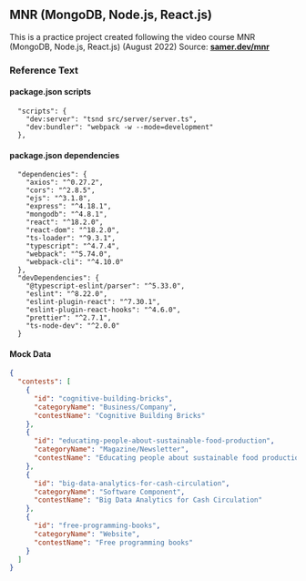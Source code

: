 ## MNR (MongoDB, Node.js, React.js)
This is a practice project created following the video course MNR (MongoDB, Node.js, React.js) (August 2022)
Source: **[samer.dev/mnr](https://samer.dev/mnr)**

### Reference Text

#### package.json scripts

```
  "scripts": {
    "dev:server": "tsnd src/server/server.ts",
    "dev:bundler": "webpack -w --mode=development"
  },
```

#### package.json dependencies

```
  "dependencies": {
    "axios": "^0.27.2",
    "cors": "^2.8.5",
    "ejs": "^3.1.8",
    "express": "^4.18.1",
    "mongodb": "^4.8.1",
    "react": "^18.2.0",
    "react-dom": "^18.2.0",
    "ts-loader": "^9.3.1",
    "typescript": "^4.7.4",
    "webpack": "^5.74.0",
    "webpack-cli": "^4.10.0"
  },
  "devDependencies": {
    "@typescript-eslint/parser": "^5.33.0",
    "eslint": "^8.22.0",
    "eslint-plugin-react": "^7.30.1",
    "eslint-plugin-react-hooks": "^4.6.0",
    "prettier": "^2.7.1",
    "ts-node-dev": "^2.0.0"
  }
```

#### Mock Data

```json
{
  "contests": [
    {
      "id": "cognitive-building-bricks",
      "categoryName": "Business/Company",
      "contestName": "Cognitive Building Bricks"
    },
    {
      "id": "educating-people-about-sustainable-food-production",
      "categoryName": "Magazine/Newsletter",
      "contestName": "Educating people about sustainable food production"
    },
    {
      "id": "big-data-analytics-for-cash-circulation",
      "categoryName": "Software Component",
      "contestName": "Big Data Analytics for Cash Circulation"
    },
    {
      "id": "free-programming-books",
      "categoryName": "Website",
      "contestName": "Free programming books"
    }
  ]
}
```
